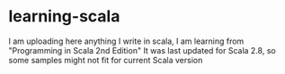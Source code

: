 # learning-scala


I am uploading here anything I write in scala, I am learning from "Programming in Scala 2nd Edition"
It was last updated for Scala 2.8, so some samples might not fit for current Scala version
